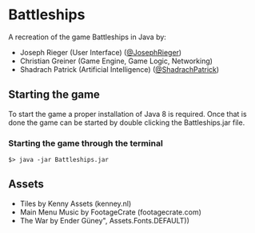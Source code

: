 # Battleships

A recreation of the game Battleships in Java by:

- Joseph Rieger (User Interface) ([@JosephRieger](https://github.com/JosephRieger))
- Christian Greiner (Game Engine, Game Logic, Networking)
- Shadrach Patrick (Artificial Intelligence) ([@ShadrachPatrick](https://github.com/ShadrachPatrick))

## Starting the game

To start the game a proper installation of Java 8 is required.
Once that is done the game can be started by double clicking the Battleships.jar file.


### Starting the game through the terminal

``
$> java -jar Battleships.jar
``

## Assets
- Tiles by Kenny Assets (kenney.nl)
- Main Menu Music by FootageCrate (footagecrate.com)
- The War by Ender Güney", Assets.Fonts.DEFAULT))
